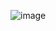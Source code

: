 ![image](https://github.com/popstarsayhi/PowerBI/assets/104924605/0e7dc4c7-864b-45cc-87ba-cc3f021754b8)
